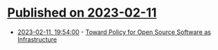 # [Published on 2023-02-11](index.md)

* [2023-02-11, 19:54:00](https://soylentnews.org/article.pl?sid=23/02/10/0825211&from=rss) - [Toward Policy for Open Source Software as Infrastructure](https://soylentnews.org/article.pl?sid=23/02/10/0825211&from=rss)
